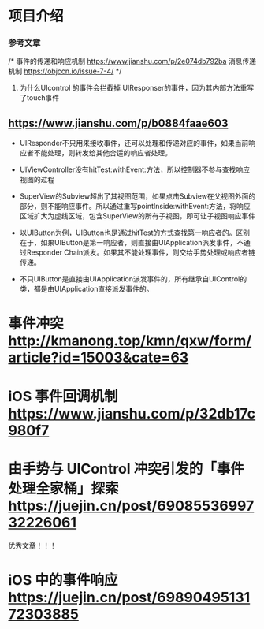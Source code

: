 # 项目介绍


### 参考文章
/*
 事件的传递和响应机制 https://www.jianshu.com/p/2e074db792ba
 消息传递机制 https://objccn.io/issue-7-4/
 */
 
 1. 为什么UIcontrol 的事件会拦截掉 UIResponser的事件，因为其内部方法重写了touch事件

## https://www.jianshu.com/p/b0884faae603
- UIResponder不只用来接收事件，还可以处理和传递对应的事件，如果当前响应者不能处理，则转发给其他合适的响应者处理。
- UIViewController没有hitTest:withEvent:方法，所以控制器不参与查找响应视图的过程
- SuperView的Subview超出了其视图范围，如果点击Subview在父视图外面的部分，则不能响应事件。所以通过重写pointInside:withEvent:方法，将响应区域扩大为虚线区域，包含SuperView的所有子视图，即可让子视图响应事件

- 以UIButton为例，UIButton也是通过hitTest的方式查找第一响应者的。区别在于，如果UIButton是第一响应者，则直接由UIApplication派发事件，不通过Responder Chain派发。如果其不能处理事件，则交给手势处理或响应者链传递。

- 不只UIButton是直接由UIApplication派发事件的，所有继承自UIControl的类，都是由UIApplication直接派发事件的。


# 事件冲突 http://kmanong.top/kmn/qxw/form/article?id=15003&cate=63


# iOS 事件回调机制 https://www.jianshu.com/p/32db17c980f7

# 由手势与 UIControl 冲突引发的「事件处理全家桶」探索 https://juejin.cn/post/6908553699732226061  
优秀文章！！！

# iOS 中的事件响应 https://juejin.cn/post/6989049513172303885


